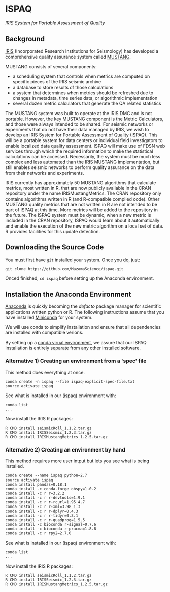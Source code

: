 # ISPAQ

*IRIS System for Portable Assessment of Quality*

## Background

[IRIS](http://www.iris.edu/hq/) (Incorporated Research Institutions for Seismology)
 has developed a comprehensive quality assurance system called
[MUSTANG](http://service.iris.edu/mustang/).

MUSTANG consists of several components:

 * a scheduling system that controls when metrics are computed on specific pieces of the IRIS seismic archive
 * a database to store results of those calculations
 * a system that determines when metrics should be refreshed due to changes in metadata, time series data, or algorithmic implementation
 * several dozen metric calculators that generate the QA related statistics

The MUSTANG system was built to operate at the IRIS DMC and is not portable. 
However, the key MUSTANG component is the Metric Calculators, and those were always
intended to be shared. For seismic networks or experiments that do not have their 
data managed by IRIS, we wish to develop an IRIS System for Portable Assessment of 
Quality (ISPAQ). This will be a portable system for data centers or individual 
field investigators to enable localized data quality assessment. ISPAQ will make
use of FDSN web services through which the required information to make the statistical 
calculations can be accessed. Necessarily, the system must be much less complex and 
less automated than the IRIS MUSTANG implementation, but still enables seismic networks
to perform quality assurance on the data from their networks and experiments.

IRIS currently has approximately 50 MUSTANG algorithms that calculate metrics, most 
written in R, that are now publicly available in the CRAN repository under the name 
IRISMustangMetrics. The CRAN repository only contains algorithms written in R 
(and R-compatible compiled code). Other MUSTANG quality metrics that are not written 
in R are not intended to be part of ISPAQ at this time. More metrics will be added 
to the repository in the future. The ISPAQ system must be dynamic, when a new metric 
is included in the CRAN repository, ISPAQ would learn about it automatically and 
enable the execution of the new metric algorithm on a local set of data. R provides 
facilities for this update detection.

## Downloading the Source Code

You must first have ```git``` installed your system. Once you do, just:

```
git clone https://github.com/MazamaScience/ispaq.git
```

Onced finished, ```cd ispaq``` before setting up the Anaconda environment.

## Installation the Anaconda Environment

[Anaconda](https://www.continuum.io/why-anaconda) is quickly becoming the *defacto*
package manager for scientific applications written python or R. The following instructions
assume that you have installed [Miniconda](http://conda.pydata.org/miniconda.html) for
your system.

We will use conda to simplify installation and ensure that all dependencies
are installed with compatible verions.

By setting up a [conda virual environment](http://conda.pydata.org/docs/using/envs.html),
we assure that our ISPAQ installation is entirely separate from any other installed software.

### Alternative 1) Creating an environment from a 'spec' file

This method does everything at once.

```
conda create -n ispaq --file ispaq-explicit-spec-file.txt
source activate ispaq
```

See what is installed in our (ispaq) environment with:

```
conda list
...
```

Now install the IRIS R packages:

```
R CMD install seismicRoll_1.1.2.tar.gz 
R CMD install IRISSeismic_1.2.3.tar.gz
R CMD install IRISMustangMetrics_1.2.5.tar.gz 
```

### Alternative 2) Creating an environment by hand

This method requires more user intput but lets you see what is being installed.

```
conda create --name ispaq python=2.7
source activate ispaq
conda install pandas=0.18.1
conda install -c conda-forge obspy=1.0.2
conda install -c r r=3.2.2
conda install -c r r-devtools=1.9.1
conda install -c r r-rcurl=1.95_4.7
conda install -c r r-xml=3.98_1.3 
conda install -c r r-dplyr=0.4.3
conda install -c r r-tidyr=0.3.1
conda install -c r r-quadprog=1.5.5
conda install -c bioconda r-signal=0.7.6
conda install -c bioconda r-pracma=1.8.8
conda install -c r rpy2=2.7.0
```

See what is installed in our (ispaq) environment with:

```
conda list
...
```

Now install the IRIS R packages:

```
R CMD install seismicRoll_1.1.2.tar.gz 
R CMD install IRISSeismic_1.2.3.tar.gz
R CMD install IRISMustangMetrics_1.2.5.tar.gz 
```
